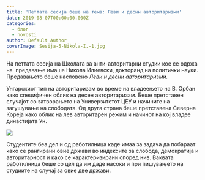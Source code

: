 ```yaml
---
title: 'Петтата сесија беше на тема: Леви и десни авторитаризми'
date: 2019-08-07T00:00:00.000Z
categories:
  - блог
  - novosti
author: Default Author
coverImage: Sesija-5-Nikola-I.-1.jpg
---
```


На петтата сесија на Школата за анти-авторитарни студии кое се одржа на  предавање имаше Никола Илиевски, докторанд на политички науки. Предавањето беше насловено _Леви и десни авторитаризми._

Унгарскиот тип на авторитаризам во време на владеењето на В. Орбан како специфичен облик на десен авторитаризам. Беше претставен случајот со затворањето на Универзитетот ЦЕУ и начините на загушување на слободата. Од друга страна беше претставена Северна Кореја како облик на лев авторитарен режим и начинот на кој владее династијата Ун.

![](http://libertaniabackup.local/wp-content/uploads/2019/08/Sesija-5-Nikola-I.-1.jpg)

Студентите беа дел и од работилница каде имаа за задача да побараат како се рангирани овие држави во индексите за слобода, демократија и авторитарност и како се карактеризирани според нив. Ваквата работилница беше со цел да им даде насоки и при пишувањето на студиите на случај за овие две држави.
